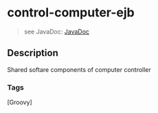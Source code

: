 # control-computer-ejb
> see JavaDoc: [JavaDoc](docs/javadoc/index.html)

## Description
Shared softare components of computer controller

### Tags
[Groovy]
